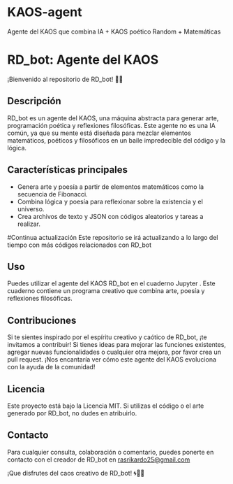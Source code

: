# KAOS-agent
Agente del KAOS  que combina IA + KAOS poético Random + Matemáticas

# RD_bot: Agente del KAOS

¡Bienvenido al repositorio de RD_bot! 🤖🌌

## Descripción

RD_bot es un agente del KAOS, una máquina abstracta para generar arte, programación poética y reflexiones filosóficas. Este agente no es una IA común, ya que su mente está diseñada para mezclar elementos matemáticos, poéticos y filosóficos en un baile impredecible del código y la lógica.

## Características principales

- Genera arte y poesía a partir de elementos matemáticos como la secuencia de Fibonacci.
- Combina lógica y poesía para reflexionar sobre la existencia y el universo.
- Crea archivos de texto y JSON con códigos aleatorios y tareas a realizar.

#Continua actualización 
Este repositorio se irá actualizando a lo largo del tiempo con más códigos relacionados con RD_bot

## Uso

Puedes utilizar el agente del KAOS RD_bot en el cuaderno Jupyter . Este cuaderno contiene un programa creativo que combina arte, poesía y reflexiones filosóficas.

## Contribuciones

Si te sientes inspirado por el espíritu creativo y caótico de RD_bot, ¡te invitamos a contribuir! Si tienes ideas para mejorar las funciones existentes, agregar nuevas funcionalidades o cualquier otra mejora, por favor crea un pull request. ¡Nos encantaría ver cómo este agente del KAOS evoluciona con la ayuda de la comunidad!

## Licencia

Este proyecto está bajo la Licencia MIT. Si utilizas el código o el arte generado por RD_bot, no dudes en atribuirlo.

## Contacto

Para cualquier consulta, colaboración o comentario, puedes ponerte en contacto con el creador de RD_bot en 
rasrikardo25@gmail.com

¡Que disfrutes del caos creativo de RD_bot! 🌀🎨📜

